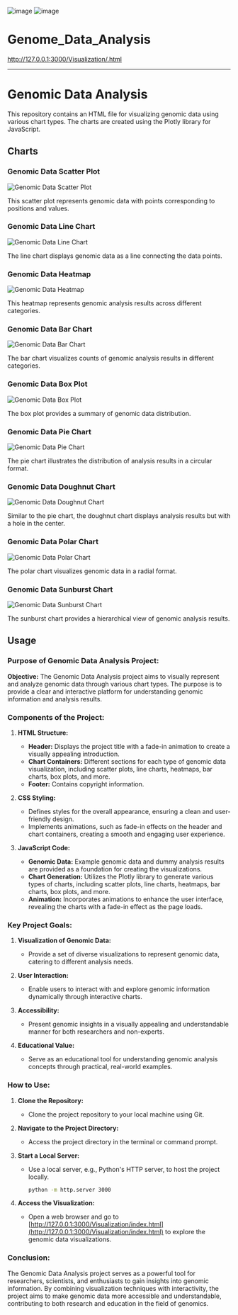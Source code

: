 ![image](https://github.com/Rachel2705/Genome_Data_Analysis/assets/136056290/51cd6b73-2377-4f4f-8cbb-cf130afa92c5)
![image](https://github.com/Rachel2705/Genome_Data_Analysis/blob/main/charts.jpg.jpg)

# Genome_Data_Analysis
http://127.0.0.1:3000/Visualization/.html

---

# Genomic Data Analysis

This repository contains an HTML file for visualizing genomic data using various chart types. The charts are created using the Plotly library for JavaScript.

## Charts

### Genomic Data Scatter Plot
![Genomic Data Scatter Plot](https://github.com/Rachel2705/Genome_Data_Analysis/blob/main/newplot%20(1).png)

This scatter plot represents genomic data with points corresponding to positions and values.

### Genomic Data Line Chart
![Genomic Data Line Chart](https://github.com/Rachel2705/Genome_Data_Analysis/blob/main/newplot%20(2).png)

The line chart displays genomic data as a line connecting the data points.

### Genomic Data Heatmap
![Genomic Data Heatmap](https://github.com/Rachel2705/Genome_Data_Analysis/blob/main/newplot.png)

This heatmap represents genomic analysis results across different categories.

### Genomic Data Bar Chart
![Genomic Data Bar Chart](https://github.com/Rachel2705/Genome_Data_Analysis/blob/main/newplot(3).png)

The bar chart visualizes counts of genomic analysis results in different categories.

### Genomic Data Box Plot
![Genomic Data Box Plot](https://github.com/Rachel2705/Genome_Data_Analysis/blob/main/newplot(4).png)

The box plot provides a summary of genomic data distribution.

### Genomic Data Pie Chart
![Genomic Data Pie Chart](https://github.com/Rachel2705/Genome_Data_Analysis/blob/main/newplot(5).png)

The pie chart illustrates the distribution of analysis results in a circular format.

### Genomic Data Doughnut Chart
![Genomic Data Doughnut Chart](https://github.com/Rachel2705/Genome_Data_Analysis/blob/main/newplot(6).png)

Similar to the pie chart, the doughnut chart displays analysis results but with a hole in the center.

### Genomic Data Polar Chart
![Genomic Data Polar Chart](https://github.com/Rachel2705/Genome_Data_Analysis/blob/main/newplot(7).png)

The polar chart visualizes genomic data in a radial format.

### Genomic Data Sunburst Chart
![Genomic Data Sunburst Chart](https://github.com/Rachel2705/Genome_Data_Analysis/blob/main/newplot(8).png)

The sunburst chart provides a hierarchical view of genomic analysis results.

## Usage

### Purpose of Genomic Data Analysis Project:

**Objective:**
The Genomic Data Analysis project aims to visually represent and analyze genomic data through various chart types. The purpose is to provide a clear and interactive platform for understanding genomic information and analysis results.

### Components of the Project:

1. **HTML Structure:**
   - **Header:** Displays the project title with a fade-in animation to create a visually appealing introduction.
   - **Chart Containers:** Different sections for each type of genomic data visualization, including scatter plots, line charts, heatmaps, bar charts, box plots, and more.
   - **Footer:** Contains copyright information.

2. **CSS Styling:**
   - Defines styles for the overall appearance, ensuring a clean and user-friendly design.
   - Implements animations, such as fade-in effects on the header and chart containers, creating a smooth and engaging user experience.

3. **JavaScript Code:**
   - **Genomic Data:** Example genomic data and dummy analysis results are provided as a foundation for creating the visualizations.
   - **Chart Generation:** Utilizes the Plotly library to generate various types of charts, including scatter plots, line charts, heatmaps, bar charts, box plots, and more.
   - **Animation:** Incorporates animations to enhance the user interface, revealing the charts with a fade-in effect as the page loads.

### Key Project Goals:

1. **Visualization of Genomic Data:**
   - Provide a set of diverse visualizations to represent genomic data, catering to different analysis needs.

2. **User Interaction:**
   - Enable users to interact with and explore genomic information dynamically through interactive charts.

3. **Accessibility:**
   - Present genomic insights in a visually appealing and understandable manner for both researchers and non-experts.

4. **Educational Value:**
   - Serve as an educational tool for understanding genomic analysis concepts through practical, real-world examples.

### How to Use:

1. **Clone the Repository:**
   - Clone the project repository to your local machine using Git.

2. **Navigate to the Project Directory:**
   - Access the project directory in the terminal or command prompt.

3. **Start a Local Server:**
   - Use a local server, e.g., Python's HTTP server, to host the project locally.
     ```bash
     python -m http.server 3000
     ```

4. **Access the Visualization:**
   - Open a web browser and go to [http://127.0.0.1:3000/Visualization/index.html](http://127.0.0.1:3000/Visualization/index.html) to explore the genomic data visualizations.

### Conclusion:

The Genomic Data Analysis project serves as a powerful tool for researchers, scientists, and enthusiasts to gain insights into genomic information. By combining visualization techniques with interactivity, the project aims to make genomic data more accessible and understandable, contributing to both research and education in the field of genomics.
